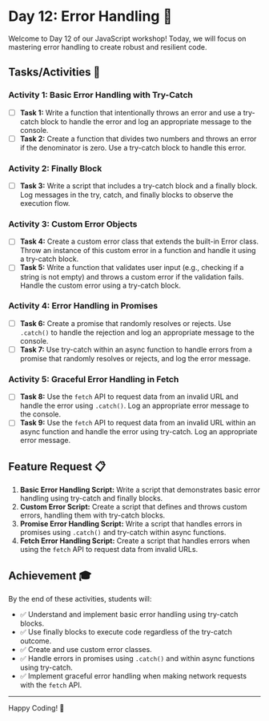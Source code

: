 # Day 12: Error Handling 🚀

Welcome to Day 12 of our JavaScript workshop! Today, we will focus on mastering error handling to create robust and resilient code.

## Tasks/Activities 📝

### Activity 1: Basic Error Handling with Try-Catch

- [ ] **Task 1:** Write a function that intentionally throws an error and use a try-catch block to handle the error and log an appropriate message to the console.
- [ ] **Task 2:** Create a function that divides two numbers and throws an error if the denominator is zero. Use a try-catch block to handle this error.

### Activity 2: Finally Block

- [ ] **Task 3:** Write a script that includes a try-catch block and a finally block. Log messages in the try, catch, and finally blocks to observe the execution flow.

### Activity 3: Custom Error Objects

- [ ] **Task 4:** Create a custom error class that extends the built-in Error class. Throw an instance of this custom error in a function and handle it using a try-catch block.
- [ ] **Task 5:** Write a function that validates user input (e.g., checking if a string is not empty) and throws a custom error if the validation fails. Handle the custom error using a try-catch block.

### Activity 4: Error Handling in Promises

- [ ] **Task 6:** Create a promise that randomly resolves or rejects. Use `.catch()` to handle the rejection and log an appropriate message to the console.
- [ ] **Task 7:** Use try-catch within an async function to handle errors from a promise that randomly resolves or rejects, and log the error message.

### Activity 5: Graceful Error Handling in Fetch

- [ ] **Task 8:** Use the `fetch` API to request data from an invalid URL and handle the error using `.catch()`. Log an appropriate error message to the console.
- [ ] **Task 9:** Use the `fetch` API to request data from an invalid URL within an async function and handle the error using try-catch. Log an appropriate error message.

## Feature Request 📋

1. **Basic Error Handling Script:** Write a script that demonstrates basic error handling using try-catch and finally blocks.
2. **Custom Error Script:** Create a script that defines and throws custom errors, handling them with try-catch blocks.
3. **Promise Error Handling Script:** Write a script that handles errors in promises using `.catch()` and try-catch within async functions.
4. **Fetch Error Handling Script:** Create a script that handles errors when using the `fetch` API to request data from invalid URLs.

## Achievement 🎓

By the end of these activities, students will:

- ✅ Understand and implement basic error handling using try-catch blocks.
- ✅ Use finally blocks to execute code regardless of the try-catch outcome.
- ✅ Create and use custom error classes.
- ✅ Handle errors in promises using `.catch()` and within async functions using try-catch.
- ✅ Implement graceful error handling when making network requests with the `fetch` API.

---

Happy Coding! 🚀